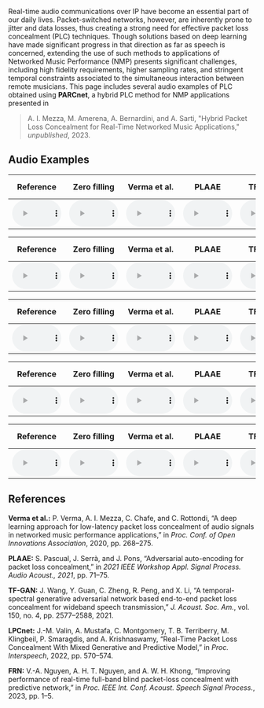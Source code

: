 Real-time audio communications over IP have become an essential part of our daily lives. Packet-switched networks, however, are inherently prone to jitter and data losses, thus creating a strong need for effective packet loss concealment (PLC) techniques. Though solutions based on deep learning have made significant progress in that direction as far as speech is concerned, extending the use of such methods to applications of Networked Music Performance (NMP) presents significant challenges, including high fidelity requirements, higher sampling rates, and stringent temporal constraints associated to the simultaneous interaction between remote musicians. This page includes several audio examples of PLC obtained using __PARCnet__, a hybrid PLC method for NMP applications presented in 

> A. I. Mezza, M. Amerena, A. Bernardini, and A. Sarti, "Hybrid Packet Loss Concealment for Real-Time Networked Music Applications," *unpublished*, 2023.

## Audio Examples

| Reference | Zero filling | Verma et al. | PLAAE | TF-GAN | LPCnet | AR(50) |  FRN  | PARCnet (Ours) |
| :-------: | :----------: | :----------: | :---: | :----: | :----: | :----: | :---: | :------------: |
| <audio controls preload="auto" style="width: 100px"><source src="audio/Reference/172.wav" type="audio/mpeg">Your browser does not support the audio element.</audio> | <audio controls preload="auto" style="width: 100px"><source src="audio/zero_filling/172.wav" type="audio/mpeg">Your browser does not support the audio element.</audio> | <audio controls preload="auto" style="width: 100px"><source src="audio/Verma/172.wav" type="audio/mpeg">Your browser does not support the audio element.</audio> | <audio controls preload="auto" style="width: 100px"><source src="audio/PLAAE/172.wav" type="audio/mpeg">Your browser does not support the audio element.</audio> | <audio controls preload="auto" style="width: 100px"><source src="audio/TFGAN/172.wav" type="audio/mpeg">Your browser does not support the audio element.</audio>| <audio controls preload="auto" style="width: 100px"><source src="audio/LPCnet/172.wav" type="audio/mpeg">Your browser does not support the audio element.</audio>| <audio controls preload="auto" style="width: 100px"><source src="audio/AR_50/172.wav" type="audio/mpeg">Your browser does not support the audio element.</audio>| <audio controls preload="auto" style="width: 100px"><source src="audio/FRN/172.wav" type="audio/mpeg">Your browser does not support the audio element.</audio>| <audio controls preload="auto" style="width: 100px"><source src="audio/PARCnet/172.wav" type="audio/mpeg">Your browser does not support the audio element.</audio>|


| Reference | Zero filling | Verma et al. | PLAAE | TF-GAN | LPCnet | AR(50) |  FRN  | PARCnet (Ours) |
| :-------: | :----------: | :----------: | :---: | :----: | :----: | :----: | :---: | :------------: |
| <audio controls preload="auto" style="width: 100px"><source src="audio/Reference/78.wav" type="audio/mpeg">Your browser does not support the audio element.</audio> | <audio controls preload="auto" style="width: 100px"><source src="audio/zero_filling/78.wav" type="audio/mpeg">Your browser does not support the audio element.</audio> | <audio controls preload="auto" style="width: 100px"><source src="audio/Verma/78.wav" type="audio/mpeg">Your browser does not support the audio element.</audio> | <audio controls preload="auto" style="width: 100px"><source src="audio/PLAAE/78.wav" type="audio/mpeg">Your browser does not support the audio element.</audio> | <audio controls preload="auto" style="width: 100px"><source src="audio/TFGAN/78.wav" type="audio/mpeg">Your browser does not support the audio element.</audio>| <audio controls preload="auto" style="width: 100px"><source src="audio/LPCnet/78.wav" type="audio/mpeg">Your browser does not support the audio element.</audio>| <audio controls preload="auto" style="width: 100px"><source src="audio/AR_50/78.wav" type="audio/mpeg">Your browser does not support the audio element.</audio>| <audio controls preload="auto" style="width: 100px"><source src="audio/FRN/78.wav" type="audio/mpeg">Your browser does not support the audio element.</audio>| <audio controls preload="auto" style="width: 100px"><source src="audio/PARCnet/78.wav" type="audio/mpeg">Your browser does not support the audio element.</audio>|


| Reference | Zero filling | Verma et al. | PLAAE | TF-GAN | LPCnet | AR(50) |  FRN  | PARCnet (Ours) |
| :-------: | :----------: | :----------: | :---: | :----: | :----: | :----: | :---: | :------------: |
| <audio controls preload="auto" style="width: 100px"><source src="audio/Reference/94.wav" type="audio/mpeg">Your browser does not support the audio element.</audio> | <audio controls preload="auto" style="width: 100px"><source src="audio/zero_filling/94.wav" type="audio/mpeg">Your browser does not support the audio element.</audio> | <audio controls preload="auto" style="width: 100px"><source src="audio/Verma/94.wav" type="audio/mpeg">Your browser does not support the audio element.</audio> | <audio controls preload="auto" style="width: 100px"><source src="audio/PLAAE/94.wav" type="audio/mpeg">Your browser does not support the audio element.</audio> | <audio controls preload="auto" style="width: 100px"><source src="audio/TFGAN/94.wav" type="audio/mpeg">Your browser does not support the audio element.</audio>| <audio controls preload="auto" style="width: 100px"><source src="audio/LPCnet/94.wav" type="audio/mpeg">Your browser does not support the audio element.</audio>|  <audio controls preload="auto" style="width: 100px"><source src="audio/AR_50/94.wav" type="audio/mpeg">Your browser does not support the audio element.</audio>| <audio controls preload="auto" style="width: 100px"><source src="audio/FRN/94.wav" type="audio/mpeg">Your browser does not support the audio element.</audio>| <audio controls preload="auto" style="width: 100px"><source src="audio/PARCnet/94.wav" type="audio/mpeg">Your browser does not support the audio element.</audio>|


| Reference | Zero filling | Verma et al. | PLAAE | TF-GAN | LPCnet | AR(50) |  FRN  | PARCnet (Ours) |
| :-------: | :----------: | :----------: | :---: | :----: | :----: | :----: | :---: | :------------: |
| <audio controls preload="auto" style="width: 100px"><source src="audio/Reference/53.wav" type="audio/mpeg">Your browser does not support the audio element.</audio> | <audio controls preload="auto" style="width: 100px"><source src="audio/zero_filling/53.wav" type="audio/mpeg">Your browser does not support the audio element.</audio> | <audio controls preload="auto" style="width: 100px"><source src="audio/Verma/53.wav" type="audio/mpeg">Your browser does not support the audio element.</audio> | <audio controls preload="auto" style="width: 100px"><source src="audio/PLAAE/53.wav" type="audio/mpeg">Your browser does not support the audio element.</audio> | <audio controls preload="auto" style="width: 100px"><source src="audio/TFGAN/53.wav" type="audio/mpeg">Your browser does not support the audio element.</audio>| <audio controls preload="auto" style="width: 100px"><source src="audio/LPCnet/53.wav" type="audio/mpeg">Your browser does not support the audio element.</audio>| <audio controls preload="auto" style="width: 100px"><source src="audio/AR_50/53.wav" type="audio/mpeg">Your browser does not support the audio element.</audio>| <audio controls preload="auto" style="width: 100px"><source src="audio/FRN/53.wav" type="audio/mpeg">Your browser does not support the audio element.</audio>| <audio controls preload="auto" style="width: 100px"><source src="audio/PARCnet/53.wav" type="audio/mpeg">Your browser does not support the audio element.</audio>|


| Reference | Zero filling | Verma et al. | PLAAE | TF-GAN | LPCnet | AR(50) |  FRN  | PARCnet (Ours) |
| :-------: | :----------: | :----------: | :---: | :----: | :----: | :----: | :---: | :------------: |
| <audio controls preload="auto" style="width: 100px"><source src="audio/Reference/135.wav" type="audio/mpeg">Your browser does not support the audio element.</audio> | <audio controls preload="auto" style="width: 100px"><source src="audio/zero_filling/135.wav" type="audio/mpeg">Your browser does not support the audio element.</audio> | <audio controls preload="auto" style="width: 100px"><source src="audio/Verma/135.wav" type="audio/mpeg">Your browser does not support the audio element.</audio> | <audio controls preload="auto" style="width: 100px"><source src="audio/PLAAE/135.wav" type="audio/mpeg">Your browser does not support the audio element.</audio> | <audio controls preload="auto" style="width: 100px"><source src="audio/TFGAN/135.wav" type="audio/mpeg">Your browser does not support the audio element.</audio>| <audio controls preload="auto" style="width: 100px"><source src="audio/LPCnet/135.wav" type="audio/mpeg">Your browser does not support the audio element.</audio>| <audio controls preload="auto" style="width: 100px"><source src="audio/AR_50/135.wav" type="audio/mpeg">Your browser does not support the audio element.</audio>| <audio controls preload="auto" style="width: 100px"><source src="audio/FRN/135.wav" type="audio/mpeg">Your browser does not support the audio element.</audio>| <audio controls preload="auto" style="width: 100px"><source src="audio/PARCnet/135.wav" type="audio/mpeg">Your browser does not support the audio element.</audio>|

## References
**Verma et al.:** P. Verma, A. I. Mezza, C. Chafe, and C. Rottondi, “A deep learning approach for low-latency packet loss concealment of audio signals in
networked music performance applications,” in _Proc. Conf. of Open Innovations Association_, 2020, pp. 268–275.

**PLAAE:** S. Pascual, J. Serrà, and J. Pons, “Adversarial auto-encoding for packet loss concealment,” in _2021 IEEE Workshop Appl. Signal Process. Audio Acoust., 2021_, pp. 71–75.

**TF-GAN:** J. Wang, Y. Guan, C. Zheng, R. Peng, and X. Li, “A temporal-spectral generative adversarial network based end-to-end packet loss concealment for wideband speech transmission,” _J. Acoust. Soc. Am._, vol. 150, no. 4, pp. 2577–2588, 2021.

**LPCnet:** J.-M. Valin, A. Mustafa, C. Montgomery, T. B. Terriberry, M. Klingbeil, P. Smaragdis, and A. Krishnaswamy, “Real-Time Packet Loss Concealment With Mixed Generative and Predictive Model,” in _Proc. Interspeech_, 2022, pp. 570–574.

**FRN:** V.-A. Nguyen, A. H. T. Nguyen, and A. W. H. Khong, “Improving performance of real-time full-band blind packet-loss concealment with predictive network,” in _Proc. IEEE Int. Conf. Acoust. Speech Signal Process_., 2023, pp. 1–5.
